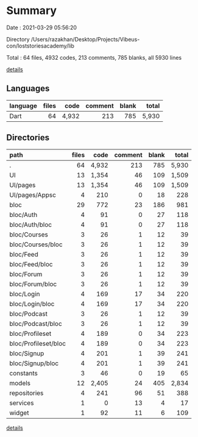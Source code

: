 # Summary

Date : 2021-03-29 05:56:20

Directory /Users/razakhan/Desktop/Projects/Vibeus-con/loststoriesacademy/lib

Total : 64 files,  4932 codes, 213 comments, 785 blanks, all 5930 lines

[details](details.md)

## Languages
| language | files | code | comment | blank | total |
| :--- | ---: | ---: | ---: | ---: | ---: |
| Dart | 64 | 4,932 | 213 | 785 | 5,930 |

## Directories
| path | files | code | comment | blank | total |
| :--- | ---: | ---: | ---: | ---: | ---: |
| . | 64 | 4,932 | 213 | 785 | 5,930 |
| UI | 13 | 1,354 | 46 | 109 | 1,509 |
| UI/pages | 13 | 1,354 | 46 | 109 | 1,509 |
| UI/pages/Appsc | 4 | 210 | 0 | 18 | 228 |
| bloc | 29 | 772 | 23 | 186 | 981 |
| bloc/Auth | 4 | 91 | 0 | 27 | 118 |
| bloc/Auth/bloc | 4 | 91 | 0 | 27 | 118 |
| bloc/Courses | 3 | 26 | 1 | 12 | 39 |
| bloc/Courses/bloc | 3 | 26 | 1 | 12 | 39 |
| bloc/Feed | 3 | 26 | 1 | 12 | 39 |
| bloc/Feed/bloc | 3 | 26 | 1 | 12 | 39 |
| bloc/Forum | 3 | 26 | 1 | 12 | 39 |
| bloc/Forum/bloc | 3 | 26 | 1 | 12 | 39 |
| bloc/Login | 4 | 169 | 17 | 34 | 220 |
| bloc/Login/bloc | 4 | 169 | 17 | 34 | 220 |
| bloc/Podcast | 3 | 26 | 1 | 12 | 39 |
| bloc/Podcast/bloc | 3 | 26 | 1 | 12 | 39 |
| bloc/Profileset | 4 | 189 | 0 | 34 | 223 |
| bloc/Profileset/bloc | 4 | 189 | 0 | 34 | 223 |
| bloc/Signup | 4 | 201 | 1 | 39 | 241 |
| bloc/Signup/bloc | 4 | 201 | 1 | 39 | 241 |
| constants | 3 | 46 | 0 | 19 | 65 |
| models | 12 | 2,405 | 24 | 405 | 2,834 |
| repositories | 4 | 241 | 96 | 51 | 388 |
| services | 1 | 0 | 13 | 4 | 17 |
| widget | 1 | 92 | 11 | 6 | 109 |

[details](details.md)